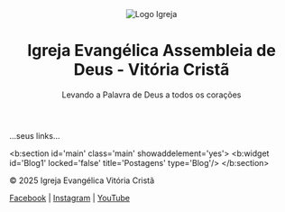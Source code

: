 <body>

  <!-- Cabeçalho personalizado -->
  <header>
    <img src="https://i.postimg.cc/4nWLYJ4H/logo-igreja-otimizada.png" alt="Logo Igreja">
    <h1>Igreja Evangélica Assembleia de Deus - Vitória Cristã</h1>
    <p>Levando a Palavra de Deus a todos os corações</p>
  </header>

  <nav>...seus links...</nav>

  <!-- Aqui entram os posts do Blogger -->
  <b:section id='main' class='main' showaddelement='yes'>
    <b:widget id='Blog1' locked='false' title='Postagens' type='Blog'/>
  </b:section>

  <!-- Rodapé personalizado -->
  <footer>
    <p>&copy; 2025 Igreja Evangélica Vitória Cristã</p>
    <div class="social">
      <a href="#">Facebook</a> |
      <a href="#">Instagram</a> |
      <a href="#">YouTube</a>
    </div>
  </footer>

</body>
